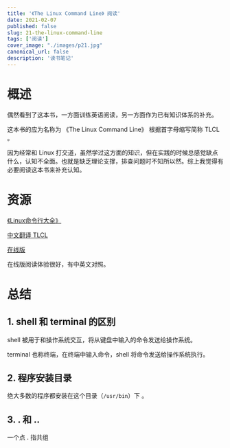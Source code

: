 ```yaml
---
title: '《The Linux Command Line》 阅读'
date: 2021-02-07
published: false
slug: 21-the-linux-command-line
tags: ['阅读']
cover_image: "./images/p21.jpg"
canonical_url: false
description: '读书笔记'
---
```


# 概述

偶然看到了这本书，一方面训练英语阅读，另一方面作为已有知识体系的补充。

这本书的应为名称为 《The Linux Command Line》 根据首字母缩写简称 TLCL 。

因为经常和 Linux 打交道，虽然学过这方面的知识，但在实践的时候总感觉缺点什么，认知不全面。也就是缺乏理论支撑，排查问题时不知所以然。综上我觉得有必要阅读这本书来补充认知。

# 资源

[《Linux命令行大全》](https://book.douban.com/subject/22226727/)

[中文翻译 TLCL](https://github.com/billie66/TLCL)

[在线版](http://billie66.github.io/TLCL/book/)

在线版阅读体验很好，有中英文对照。

# 总结

## 1. shell 和 terminal 的区别

shell 被用于和操作系统交互，将从键盘中输入的命令发送给操作系统。

terminal 也称终端，在终端中输入命令，shell 将命令发送给操作系统执行。

## 2. 程序安装目录

绝大多数的程序都安装在这个目录（`/usr/bin`）下 。

## 3. . 和 .. 

一个点 . 指共组